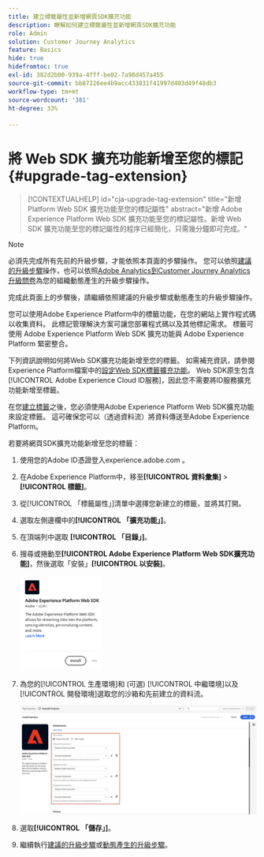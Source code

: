 ```yaml
---
title: 建立標籤屬性並新增網頁SDK擴充功能
description: 瞭解如何建立標籤屬性並新增網頁SDK擴充功能
role: Admin
solution: Customer Journey Analytics
feature: Basics
hide: true
hidefromtoc: true
exl-id: 382d2b00-939a-4fff-be02-7a98d457a455
source-git-commit: bb87226ee4b9acc433031f41997d403d49f48db3
workflow-type: tm+mt
source-wordcount: '381'
ht-degree: 33%

---
```


# 將 Web SDK 擴充功能新增至您的標記 {#upgrade-tag-extension}

<!-- markdownlint-disable MD034 -->

>[!CONTEXTUALHELP]
>id="cja-upgrade-tag-extension"
>title="新增 Platform Web SDK 擴充功能至您的標記屬性"
>abstract="新增 Adobe Experience Platform Web SDK 擴充功能至您的標記屬性。新增 Web SDK 擴充功能至您的標記屬性的程序已經簡化，只需幾分鐘即可完成。"

<!-- markdownlint-enable MD034 -->

>[!NOTE]
> 
>必須先完成所有先前的升級步驟，才能依照本頁面的步驟操作。 您可以依照[建議的升級步驟](/help/getting-started/cja-upgrade/cja-upgrade-recommendations.md#recommended-upgrade-steps-for-most-organizations)操作，也可以依照[Adobe Analytics到Customer Journey Analytics升級問卷](https://gigazelle.github.io/cja-ttv/)為您的組織動態產生的升級步驟操作。
>
>完成此頁面上的步驟後，請繼續依照建議的升級步驟或動態產生的升級步驟操作。

您可以使用Adobe Experience Platform中的標籤功能，在您的網站上實作程式碼以收集資料。 此標記管理解決方案可讓您部署程式碼以及其他標記需求。 標籤可使用 Adobe Experience Platform Web SDK 擴充功能與 Adobe Experience Platform 緊密整合。

下列資訊說明如何將Web SDK擴充功能新增至您的標籤。 如需補充資訊，請參閱Experience Platform檔案中的[設定Web SDK標籤擴充功能](https://experienceleague.adobe.com/en/docs/experience-platform/tags/extensions/client/web-sdk/web-sdk-extension-configuration)。 Web SDK原生包含[!UICONTROL Adobe Experience Cloud ID服務]，因此您不需要將ID服務擴充功能新增至標籤。

在您[建立標籤](/help/getting-started/cja-upgrade/cja-upgrade-tag-property.md)之後，您必須使用Adobe Experience Platform Web SDK擴充功能來設定標籤。 這可確保您可以（透過資料流）將資料傳送至Adobe Experience Platform。

若要將網頁SDK擴充功能新增至您的標籤：

1. 使用您的Adobe ID憑證登入experience.adobe.com 。

1. 在Adobe Experience Platform中，移至&#x200B;**[!UICONTROL 資料彙集]** > **[!UICONTROL 標籤]**。

1. 從[!UICONTROL 「標籤屬性」]清單中選擇您新建立的標籤，並將其打開。

1. 選取左側邊欄中的&#x200B;**[!UICONTROL 「擴充功能」]**。

1. 在頂端列中選取 **[!UICONTROL 「目錄」]**。

1. 搜尋或捲動至&#x200B;**[!UICONTROL Adobe Experience Platform Web SDK擴充功能]**，然後選取「安裝」**[!UICONTROL 以安裝]**。

   <img src="assets/aepwebsdk-extension.png" width="35%"/>

1. 為您的[!UICONTROL 生產環境]和 (可選) [!UICONTROL 中繼環境]以及[!UICONTROL 開發環境]選取您的沙箱和先前建立的資料流。

   ![AEP Web SDK 擴充功能設定](assets/aepwebsk-extension-datastreams.png)

1. 選取&#x200B;**[!UICONTROL 「儲存」]**。

1. 繼續執行[建議的升級步驟](/help/getting-started/cja-upgrade/cja-upgrade-recommendations.md#recommended-upgrade-steps-for-most-organizations)或[動態產生的升級步驟](https://gigazelle.github.io/cja-ttv/)。
